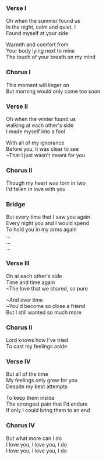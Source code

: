 ### Verse I
Oh when the summer found us  
In the night, calm and quiet, I  
Found myself at your side

Warmth and comfort from  
Your body lying next to mine  
The touch of your breath on my mind

### Chorus I
This moment will linger on  
But morning would only come too soon

### Verse II
Oh when the winter found us  
walking at each other's side  
I made myself into a fool

With all of my ignorance  
Before you, it was clear to see  
~That I just wasn't meant for you

### Chorus II
Though my heart was torn in two   
I'd fallen in love with you

### Bridge
But every time that I saw you again  
Every night you and I would spend  
To hold you in my arms again  
...  
...  
... 

### Verse III
Oh at each other's side  
Time and time again  
~The love that we shared, so pure

~And over time  
~You'd become so close a friend  
But I still wanted so much more

### Chorus II
Lord knows how I've tried  
To cast my feelings aside

### Verse IV
But all of the time  
My feelings only grew for you  
Despite my best attempts

To keep them inside  
The strongest pain that I'd endure  
If only I could bring them to an end

### Chorus IV
But what more can I do  
I love you, I love you, I do  
I love you, I love you, I do  
